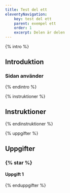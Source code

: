 ```yaml
---
title: Test del ett
eleventyNavigation:
    key: test del ett
    parent: exempel ett
    order: 1
    excerpt: Delen är delen
---
```


{% intro %}

## Introduktion

### Sidan använder

{% endintro %}

{% instruktioner %}

## Instruktioner

{% endinstruktioner %}

{% uppgifter %}

## Uppgifter

### {% star %}

#### Uppgift 1

{% enduppgifter %}
